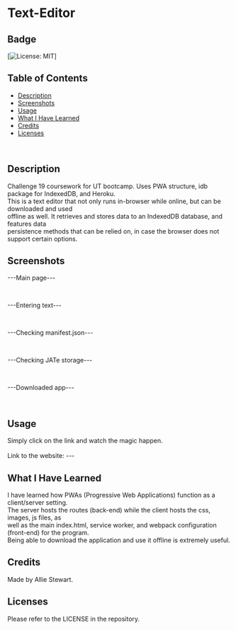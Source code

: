 # Text-Editor

## Badge
[![License: MIT](https://img.shields.io/badge/License-MIT-yellow.svg)]
</br>

## Table of Contents
- [Description](#description)
- [Screenshots](#screenshots)
- [Usage](#usage)
- [What I Have Learned](#what-i-have-learned)
- [Credits](#credits)
- [Licenses](#licenses)
</br>

## Description
Challenge 19 coursework for UT bootcamp. Uses PWA structure, idb package for IndexedDB, and Heroku. </br>
This is a text editor that not only runs in-browser while online, but can be downloaded and used </br>
offline as well. It retrieves and stores data to an IndexedDB database, and features data </br>
persistence methods that can be relied on, in case the browser does not support certain options. </br>

## Screenshots
---Main page--- </br>

</br>

---Entering text--- </br>

</br>

---Checking manifest.json--- </br>

</br>

---Checking JATe storage--- </br>

</br>

---Downloaded app--- </br>

</br>

## Usage
Simply click on the link and watch the magic happen. </br>  
Link to the website: --- </br>

## What I Have Learned
I have learned how PWAs (Progressive Web Applications) function as a client/server setting. </br>
The server hosts the routes (back-end) while the client hosts the css, images, js files, as </br>
well as the main index.html, service worker, and webpack configuration (front-end) for the program. </br>
Being able to download the application and use it offline is extremely useful. </br>

## Credits
Made by Allie Stewart. </br>

## Licenses
Please refer to the LICENSE in the repository. </br>
